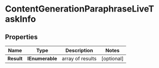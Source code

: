 # ContentGenerationParaphraseLiveTaskInfo


## Properties

| Name | Type | Description | Notes |
|------------ | ------------- | ------------- | -------------|
**Result** | **IEnumerable<ContentGenerationParaphraseLiveResultInfo>** | array of results |[optional]|